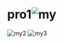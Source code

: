 # pro1![my](https://github.com/user-attachments/assets/9fb9290e-8866-45ba-b915-21795f142c29)
![my2](https://github.com/user-attachments/assets/ba77336c-ecbf-4092-9049-2f072551fa4d)
![my3](https://github.com/user-attachments/assets/18de613a-1c31-4d48-af3e-8956397aba70)
